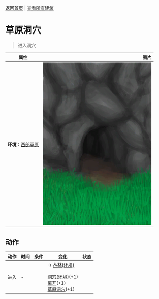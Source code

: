 [返回首页](index.md)   |  [查看所有建筑](building.md)
# 草原洞穴  
> 进入洞穴  
  
  属性  |   图片   
 ----  |  ----:   
 **环境：**[西部草原](GrasslandsW.md)  |  ![](Sprite/GrasslandsCaveEntrance.png)   
  
## 动作  
动作  |  时间  |  条件  |  变化  |  状态  
----  |  ----  |  ----  |  ----  |  ----  
进入  |  -  |    |  → [丛林(环境)](Env_Jungle.md)<br><br>[洞穴(环境)](Env_CaveGrasslands.md)(+1)<br>[离开](CaveGrasslandsExit.md)(+1)<br>[草原洞穴](CaveGrasslands.md)(+1)  |    
